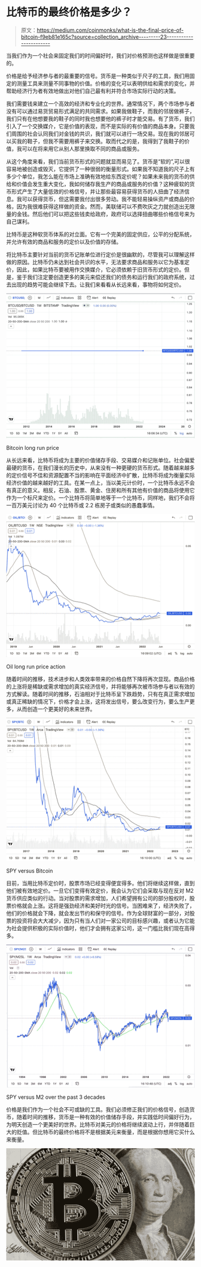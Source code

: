 # 比特币的最终价格是多少？

> 原文：<https://medium.com/coinmonks/what-is-the-final-price-of-bitcoin-f9eb81e165c?source=collection_archive---------23----------------------->

当我们作为一个社会来固定我们的时间偏好时，我们对价格预测也这样做是很重要的。

价格是给予经济参与者的最重要的信号。货币是一种类似于尺子的工具，我们用固定的测量工具来测量不同事物的价值。价格的变化可以表明供给和需求的变化，并帮助经济行为者有效地做出对他们自己最有利并符合市场实际行动的决策。

我们需要钱来建立一个高效的经济和专业化的世界。通常情况下，两个市场参与者没有可以通过易货贸易形式满足的共同需求。如果我做鞋子，而我的邻居做裤子，我们只有在他想要我的鞋子的同时我也想要他的裤子时才能交易。有了货币，我们引入了一个交换媒介，它是价值的表现，而不是实际的有价值的商品本身。只要我们周围的社会认同我们对金钱的共识，我们就可以进行一场交易。现在我的邻居可以买我的鞋子，但我不需要用裤子来交换。取而代之的是，我得到了我鞋子的价值，我可以在将来用它从别人那里换取不同的商品或服务。

从这个角度来看，我们当前货币形式的问题就显而易见了。货币是“软的”,可以很容易地被创造或毁灭，它提供了一种很弱的衡量形式。如果我不知道我的尺子上有多少个单位，我怎么能在市场上准确有效地给东西定价呢？如果未来我的货币的供给和价值会发生重大变化，我如何储存我生产的商品或服务的价值？这种疲软的货币形式产生了大量低效的价格信号，并让那些最容易获得货币的人扭曲了经济信息。我可以获得货币，但这需要我付出很多劳动。我不能轻易操纵资产或商品的价格，因为我很难获得这样做的资金。然而，美联储可以不费吹灰之力就创造出无限量的金钱。然后他们可以把这些钱卖给政府，政府可以选择扭曲哪些价格信号来为自己谋利。

比特币是这种软货币体系的对立面。它有一个完美的固定供应，公平的分配系统，并允许有效的商品和服务的定价以及价值的存储。

将比特币主要针对当前的货币记账单位进行定价是很幽默的，尽管我可以理解这样做的原因。比特币仍未达到社会共识的水平，无法要求商品和服务以它为基准定价，因此，如果比特币要被用作交换媒介，它必须依赖于旧货币形式的定价。但是，鉴于我们注定要创造更多的美元来偿还我们的债务和运行我们的政府系统，过去出现的趋势可能会继续下去。让我们来看看从长远来看，事物将如何定价。

![](img/413c87cd9bea93a2f1c9068ac33d79e9.png)

Bitcoin long run price

从长远来看，比特币将成为主要的价值储存手段、交易媒介和记账单位。社会偏爱最硬的货币，在我们漫长的历史中，从来没有一种更硬的货币形式。随着越来越多的定价信号不佳和资源配置不当的影响在平面经济中扩散，比特币将成为衡量实际经济价值的越来越好的工具。在某一点上，当以美元计价时，一个比特币永远不会有真正的意义。相反，石油、股票、黄金、住房和所有其他有价值的商品将使用它作为一个标尺来定价。一个比特币将简单地等于一个比特币，同样地，我们不会将一百万美元讨论为 40 个比特币或 2.2 栋房子或类似的愚蠢事情。

![](img/e415bfc3379da282249beebe58d0c99d.png)

Oil long run price action

随着时间的推移，技术进步和人类效率带来的价格自然下降将再次显现。商品价格的上涨将是稀缺或需求增加的真实经济信号，并将能够再次被市场参与者以有效的方式解读。随着时间的推移，石油相对于比特币呈下跌趋势，只有在真正需求增加或真正稀缺的情况下，价格才会上涨，这将发出信号，要么改变行为，要么生产更多，从而创造一个更美好的未来世界。

![](img/43720fe2a76cf1ace47953810f0511f1.png)

SPY versus Bitcoin

目前，当用比特币定价时，股票市场已经变得便宜得多。他们将继续这样做，直到他们被有效地定价。一旦它们变得有效定价，我会认为它们会采取与现在反对 M2 货币供应类似的行动。当对股票的需求增加，人们希望拥有公司的部分股权时，股票价格就会上涨。这将是强劲经济和美好时光的信号。当困难来了，经济失败了，他们的价格就会下降，就会发出节约和保守的信号。作为全球财富的一部分，对股票的投资将会大大减少，因为只有当人们对一家公司的目标感兴趣，或者认为它能为社会提供积极的实际价值时，他们才会拥有这家公司，这一门槛比我们现在高得多。

![](img/14030bb8bce48099821d03df041f803b.png)

SPY versus M2 over the past 3 decades

价格是我们作为一个社会不可或缺的工具。我们必须修正我们的价格信号，创造货币，随着时间的推移，货币是一种有效的价值储存手段，并实践低时间偏好行为，为明天创造一个更美好的世界。比特币对美元的价格将继续波动上行，并伴随着巨大的贬值。但比特币的最终价格将不是根据美元来衡量，而是根据你想用它买什么来衡量。

![](img/af6d49e1f4982659bf69a57671852200.png)